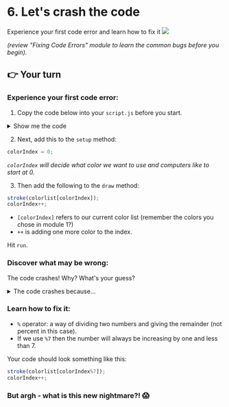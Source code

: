 # 6. Let's crash the code

Experience your first code error and learn how to fix it
![](https://youtu.be/PLuYGF52M3c)

*(review "Fixing Code Errors" module to learn the common bugs before you begin).*



##  👉 Your turn
### Experience your first code error:
1. Copy the code below into your `script.js` before you start.

<details>
<summary>Show me the code</summary>

```javascript
colorlist =   ['red', 'orange', 'yellow', 'green', 'blue', 'indigo', 'violet']

function setup() {
  createCanvas(windowWidth, windowHeight);
  background('lightskyblue');
  fill('white');
  textFont("sans-serif");
  textSize(100);
  textAlign(CENTER);
  textStyle(BOLD);
  stroke('deepskyblue');
  strokeWeight(5);
  bgImg = loadImage("clouds.jpg");
  colorIndex = 0;
}

function draw() {

  image(bgImg, 0, 0, width, height);

  stroke(colorlist[colorIndex%7]);
  colorIndex++;

  text("Replit", mouseX, mouseY);


}
```

</details>



 

2. Next, add this to the `setup` method:

```javascript
colorIndex = 0;
```

*`colorIndex` will decide what color we want to use and computers like to start at 0.*



3. Then add the following to the `draw` method:

```javascript
stroke(colorlist[colorIndex]);
colorIndex++;
```

- `[colorIndex]` refers to our current color list (remember the colors you chose in module 1?)
- `++` is adding one more color to the index.

Hit `run`.

### Discover what may be wrong:

The code crashes! Why? What's your guess?

<details> <summary>The code crashes because...</summary>
Our list of colors has 7 items in it. When the index goes above that we end up with an error as there are no more colors to display.</details>



### Learn how to fix it:
- `%` operator: a way of dividing two numbers and giving the remainder (not percent in this case).
- If we use `%7` then the number will always be increasing by one and less than 7. 


Your code should look something like this:

```javascript
stroke(colorlist[colorIndex%7]);
colorIndex++;
```

### But argh - what is this new nightmare?! 😱